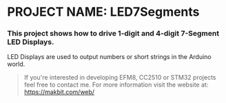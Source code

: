 # PROJECT NAME: LED7Segments

### This project shows how to drive 1-digit and 4-digit 7-Segment LED Displays.

LED Displays are used to output numbers or short strings in the Arduino world.

> If you're interested in developing EFM8, CC2510 or STM32 projects feel free to contact me.
> For more information visit the website at: https://makbit.com/web/
